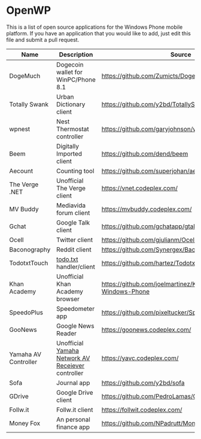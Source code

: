 # OpenWP

This is a list of open source applications for the Windows Phone mobile platform. If you have an application that you would like to add, just edit this file and submit a pull request.

| Name| Description| Source|
|-----|------------|-------|
|DogeMuch|Dogecoin wallet for WinPC/Phone 8.1|https://github.com/Zumicts/DogeMuch|
|Totally Swank|Urban Dictionary client|https://github.com/y2bd/TotallySwankWP|
|wpnest|Nest Thermostat controller|https://github.com/garyjohnson/wpnest|
|Beem|Digitally Imported client|https://github.com/dend/beem|
|Aecount|Counting tool|https://github.com/superjohan/aecount-windowsphone|
|The Verge .NET|Unofficial The Verge client|https://vnet.codeplex.com/|
|MV Buddy|Mediavida forum client|https://mvbuddy.codeplex.com/|
|Gchat|Google Talk client|https://github.com/gchatapp/gtalkchat|
|Ocell|Twitter client|https://github.com/gjulianm/Ocell|
|Baconography|Reddit client|https://github.com/Synergex/Baconography|
|TodotxtTouch|[todo.txt](https://github.com/ginatrapani/todo.txt-cli/wiki/The-Todo.txt-Format) handler/client|https://github.com/hartez/TodotxtTouch.WindowsPhone|
|Khan Academy|Unofficial Khan Academy browser|https://github.com/joelmartinez/Khan-Academy-for-Windows-Phone|
|SpeedoPlus|Speedometer app|https://github.com/pixeltucker/SpeedoPlus|
|GooNews|Google News Reader|https://goonews.codeplex.com/|
|Yamaha AV Controller|Unofficial [Yamaha Network AV Receiever](http://usa.yamaha.com/products/audio-visual/av-receivers-amps/rx/?mode=series) controller|https://yavc.codeplex.com/|
|Sofa|Journal app|https://github.com/y2bd/sofa|
|GDrive|Google Drive client|https://github.com/PedroLamas/GDrive|
|Follw.it|Follw.it client|https://follwit.codeplex.com/|
|Money Fox|An personal finance app|https://github.com/NPadrutt/MoneyManager|
